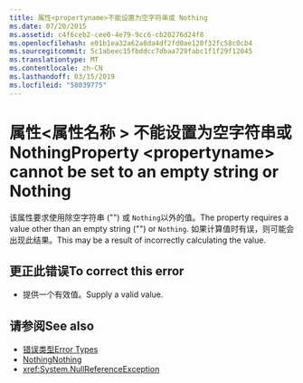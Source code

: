 ```yaml
---
title: 属性<propertyname>不能设置为空字符串或 Nothing
ms.date: 07/20/2015
ms.assetid: c4f6ceb2-cee0-4e79-9cc6-cb20276d24f8
ms.openlocfilehash: e01b1ea32a62a8da4df2fd0ae120f32fc58c0cb4
ms.sourcegitcommit: 5c1abeec15fbddcc7dbaa729fabc1f1f29f12045
ms.translationtype: MT
ms.contentlocale: zh-CN
ms.lasthandoff: 03/15/2019
ms.locfileid: "58039775"
---
```

# <a name="property-propertyname-cannot-be-set-to-an-empty-string-or-nothing"></a><span data-ttu-id="4d02e-102">属性\<属性名称 > 不能设置为空字符串或 Nothing</span><span class="sxs-lookup"><span data-stu-id="4d02e-102">Property \<propertyname> cannot be set to an empty string or Nothing</span></span>
<span data-ttu-id="4d02e-103">该属性要求使用除空字符串 ("") 或 `Nothing`以外的值。</span><span class="sxs-lookup"><span data-stu-id="4d02e-103">The property requires a value other than an empty string ("") or `Nothing`.</span></span> <span data-ttu-id="4d02e-104">如果计算值时有误，则可能会出现此结果。</span><span class="sxs-lookup"><span data-stu-id="4d02e-104">This may be a result of incorrectly calculating the value.</span></span>  
  
## <a name="to-correct-this-error"></a><span data-ttu-id="4d02e-105">更正此错误</span><span class="sxs-lookup"><span data-stu-id="4d02e-105">To correct this error</span></span>  
  
-   <span data-ttu-id="4d02e-106">提供一个有效值。</span><span class="sxs-lookup"><span data-stu-id="4d02e-106">Supply a valid value.</span></span>  
  
## <a name="see-also"></a><span data-ttu-id="4d02e-107">请参阅</span><span class="sxs-lookup"><span data-stu-id="4d02e-107">See also</span></span>

- [<span data-ttu-id="4d02e-108">错误类型</span><span class="sxs-lookup"><span data-stu-id="4d02e-108">Error Types</span></span>](../../visual-basic/programming-guide/language-features/error-types.md)
- [<span data-ttu-id="4d02e-109">Nothing</span><span class="sxs-lookup"><span data-stu-id="4d02e-109">Nothing</span></span>](../../visual-basic/language-reference/nothing.md)
- <xref:System.NullReferenceException>
